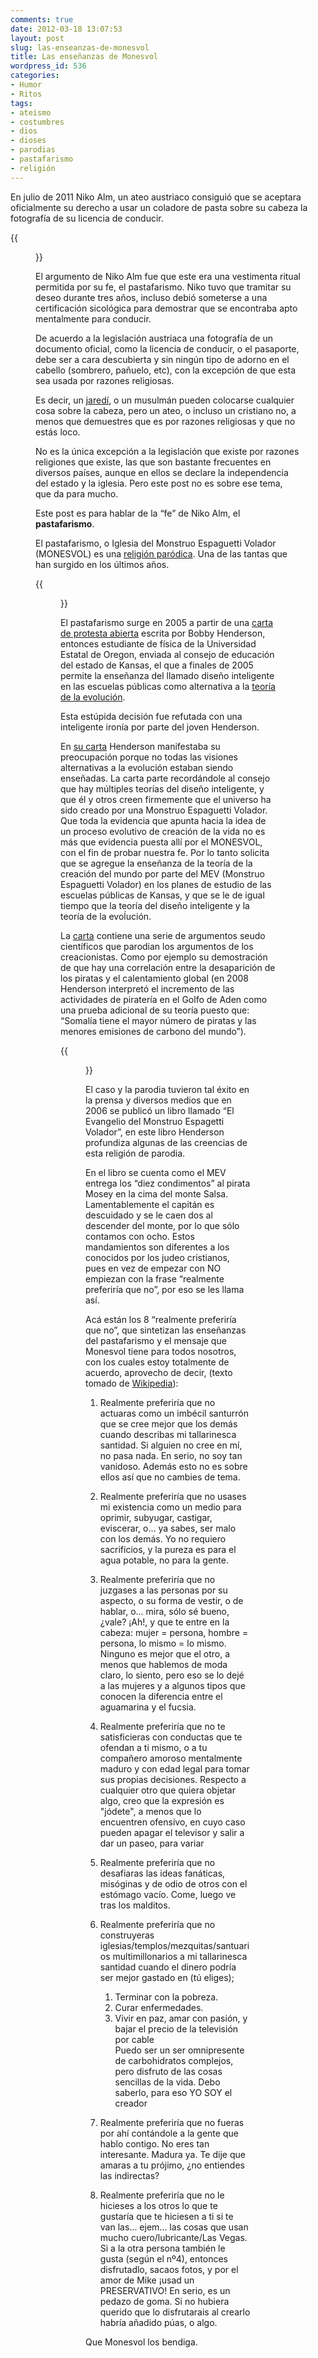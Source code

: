 ```yaml
---
comments: true
date: 2012-03-18 13:07:53
layout: post
slug: las-enseanzas-de-monesvol
title: Las enseñanzas de Monesvol
wordpress_id: 536
categories:
- Humor
- Ritos
tags:
- ateismo
- costumbres
- dios
- dioses
- parodias
- pastafarismo
- religión
---
```


En julio de 2011 Niko Alm, un ateo austriaco consiguió que se aceptara oficialmente su derecho a usar un coladore de pasta sobre su cabeza la fotografía de su licencia de conducir.

 

{{<figure src="/images/2012/03/niko_thumb.jpg">}}

El argumento de Niko Alm fue que este era una vestimenta ritual permitida por su fe, el pastafarismo. Niko tuvo que tramitar su deseo durante tres años, incluso debió someterse a una certificación sicológica para demostrar que se encontraba apto mentalmente para conducir.

<!-- more -->
 

De acuerdo a la legislación austriaca una fotografía de un documento oficial, como la licencia de conducir, o el pasaporte, debe ser a cara descubierta y sin ningún tipo de adorno en el cabello (sombrero, pañuelo, etc), con la excepción de que esta sea usada por razones religiosas.

 

Es decir, un [jaredí](http://es.wikipedia.org/wiki/Hared%C3%AD), o un musulmán pueden colocarse cualquier cosa sobre la cabeza, pero un ateo, o incluso un cristiano no, a menos que demuestres que es por razones religiosas y que no estás loco.

 

No es la única excepción a la legislación que existe por razones religiones que existe, las que son bastante frecuentes en diversos países, aunque en ellos se declare la independencia del estado y la iglesia. Pero este post no es sobre ese tema, que da para mucho.

 

Este post es para hablar de la “fe” de Niko Alm, el **pastafarismo**.

 

El pastafarismo, o Iglesia del Monstruo Espaguetti Volador (MONESVOL) es una [religión paródica](http://es.wikipedia.org/wiki/Religi%C3%B3n_par%C3%B3dica). Una de las tantas que han surgido en los últimos años.

 

{{<figure src="/images/2012/03/monesvol-adan_thumb.jpg" caption="Monesvol creando al hombre">}}

 

El pastafarismo surge en 2005 a partir de una [carta de protesta abierta](http://www.venganza.org/about/open-letter/) escrita por Bobby Henderson, entonces estudiante de física de la Universidad Estatal de Oregon, enviada al consejo de educación del estado de Kansas, el que a finales de 2005 permite la enseñanza del llamado diseño inteligente en las escuelas públicas como alternativa a la [teoría de la evolución](http://es.wikipedia.org/wiki/Evoluci%C3%B3n_biol%C3%B3gica).

 

Esta estúpida decisión fue refutada con una inteligente ironía por parte del joven Henderson.

 

En [su carta](http://www.venganza.org/about/open-letter/) Henderson manifestaba su preocupación porque no todas las visiones alternativas a la evolución estaban siendo enseñadas. La carta parte recordándole al consejo que hay múltiples teorías del diseño inteligente, y que él y otros creen firmemente que el universo ha sido creado por una Monstruo Espaguetti Volador. Que toda la evidencia que apunta hacia la idea de un proceso evolutivo de creación de la vida no es más que evidencia puesta allí por el MONESVOL, con el fin de probar nuestra fe. Por lo tanto solicita que se agregue la enseñanza de la teoría de la creación del mundo por parte del MEV (Monstruo Espaguetti Volador) en los planes de estudio de las escuelas públicas de Kansas, y que se le de igual tiempo que la teoría del diseño inteligente y la teoría de la evoĺución.

 

La [carta](http://www.venganza.org/about/open-letter/) contiene una serie de argumentos seudo científicos que parodian los argumentos de los creacionistas. Como por ejemplo su demostración de que hay una correlación entre la desaparición de los piratas y el calentamiento global (en 2008 Henderson interpretó el incremento de las actividades de piratería en el Golfo de Aden como una prueba adicional de su teoría puesto que: “Somalía tiene el mayor número de piratas y las menores emisiones de carbono del mundo”).

{{<figure src="/images/2012/03/PiratesVsTemp_thumb.png">}}

 

El caso y la parodia tuvieron tal éxito en la prensa y diversos medios que en 2006 se publicó un libro llamado “El Evangelio del Monstruo Espagetti Volador”, en este libro Henderson profundiza algunas de las creencias de esta religión de parodia. 

 

En el libro se cuenta como el MEV entrega los “diez condimentos” al pirata Mosey en la cima del monte Salsa. Lamentablemente el capitán es descuidado y se le caen dos al descender del monte, por lo que sólo contamos con ocho. Estos mandamientos son diferentes a los conocidos por los judeo cristianos, pues en vez de empezar con NO empiezan con la frase “realmente preferiría que no”, por eso se les llama así.

 

Acá están los 8 “realmente preferiría que no”, que sintetizan las enseñanzas del pastafarismo y el mensaje que Monesvol tiene para todos nosotros, con los cuales estoy totalmente de acuerdo, aprovecho de decir, (texto tomado de [Wikipedia](http://es.wikipedia.org/wiki/Evangelio_del_Monstruo_de_Espagueti_Volador)):

 

       
  1. Realmente preferiría que no actuaras como un imbécil santurrón que se cree mejor que los demás cuando describas mi tallarinesca santidad. Si alguien no cree en mí, no pasa nada. En serio, no soy tan vanidoso. Además esto no es sobre ellos así que no cambies de tema.
   
  2. Realmente preferiría que no usases mi existencia como un medio para oprimir, subyugar, castigar, eviscerar, o... ya sabes, ser malo con los demás. Yo no requiero sacrificios, y la pureza es para el agua potable, no para la gente.
   
  3. Realmente preferiría que no juzgases a las personas por su aspecto, o su forma de vestir, o de hablar, o... mira, sólo sé bueno, ¿vale? ¡Ah!, y que te entre en la cabeza: mujer = persona, hombre = persona, lo mismo = lo mismo. Ninguno es mejor que el otro, a menos que hablemos de moda claro, lo siento, pero eso se lo dejé a las mujeres y a algunos tipos que conocen la diferencia entre el aguamarina y el fucsia.
   
  4. Realmente preferiría que no te satisficieras con conductas que te ofendan a ti mismo, o a tu compañero amoroso mentalmente maduro y con edad legal para tomar sus propias decisiones. Respecto a cualquier otro que quiera objetar algo, creo que la expresión es "jódete", a menos que lo encuentren ofensivo, en cuyo caso pueden apagar el televisor y salir a dar un paseo, para variar
   
  5. Realmente preferiría que no desafiaras las ideas fanáticas, misóginas y de odio de otros con el estómago vacío. Come, luego ve tras los malditos.
   
  6. Realmente preferiría que no construyeras iglesias/templos/mezquitas/santuarios multimillonarios a mi tallarinesca santidad cuando el dinero podría ser mejor gastado en (tú eliges);         
      1. Terminar con la pobreza.    
      2. Curar enfermedades.     
      3. Vivir en paz, amar con pasión, y bajar el precio de la televisión por cable           
  Puedo ser un ser omnipresente de carbohidratos complejos, pero disfruto de las cosas sencillas de la vida. Debo saberlo, para eso YO SOY el creador
          
  7. Realmente preferiría que no fueras por ahí contándole a la gente que hablo contigo. No eres tan interesante. Madura ya. Te dije que amaras a tu prójimo, ¿no entiendes las indirectas? 
   
  8. Realmente preferiría que no le hicieses a los otros lo que te gustaría que te hiciesen a ti si te van las... ejem... las cosas que usan mucho cuero/lubricante/Las Vegas. Si a la otra persona también le gusta (según el nº4), entonces disfrutadlo, sacaos fotos, y por el amor de Mike ¡usad un PRESERVATIVO! En serio, es un pedazo de goma. Si no hubiera querido que lo disfrutarais al crearlo habría añadido púas, o algo.
    

Que Monesvol los bendiga.
